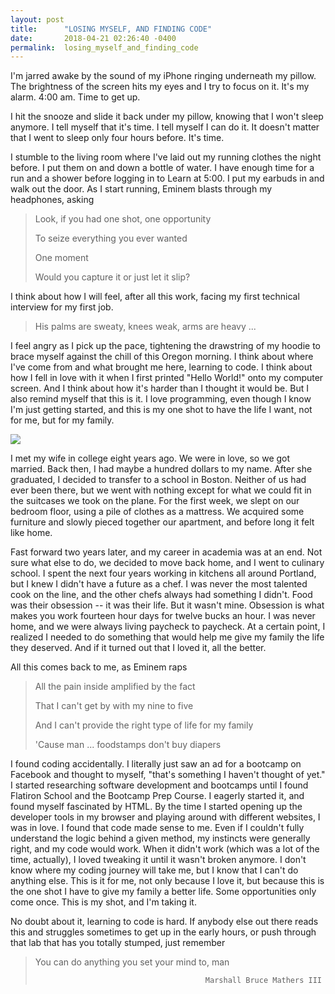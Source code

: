 ```yaml
---
layout: post
title:      "LOSING MYSELF, AND FINDING CODE"
date:       2018-04-21 02:26:40 -0400
permalink:  losing_myself_and_finding_code
---
```




I'm jarred awake by the sound of my iPhone ringing underneath my pillow. The brightness of the screen hits my eyes and I try to focus on it. It's my alarm. 4:00 am. Time to get up.

I hit the snooze and slide it back under my pillow, knowing that I won't sleep anymore. I tell myself that it's time. I tell myself I can do it. It doesn't matter that I went to sleep only four hours before. It's time.

I stumble to the living room where I've laid out my running clothes the night before. I put them on and down a bottle of water. I have enough time for a run and a shower before logging in to Learn at 5:00. I put my earbuds in and walk out the door. As I start running, Eminem blasts through my headphones, asking

> Look, if you had one shot, one opportunity
>
> To seize everything you ever wanted
> 
> One moment
> 
> Would you capture it or just let it slip?

I think about how I will feel, after all this work, facing my first technical interview for my first job.

> His palms are sweaty, knees weak, arms are heavy ...

I feel angry as I pick up the pace, tightening the drawstring of my hoodie to brace myself against the chill of this Oregon morning. I think about where I've come from and what brought me here, learning to code. I think about how I fell in love with it when I first printed "Hello World!" onto my computer screen. And I think about how it's harder than I thought it would be. But I also remind myself that this is it. I love programming, even though I know I'm just getting started, and this is my one shot to have the life I want, not for me, but for my family.

![](https://scontent-sjc3-1.xx.fbcdn.net/v/t1.0-9/230831_592832457364_3542223_n.jpg?_nc_cat=0&oh=3099c151c5f9721a839ae9b3af43b71f&oe=5B5029C6)

I met my wife in college eight years ago. We were in love, so we got married. Back then, I had maybe a hundred dollars to my name. After she graduated, I decided to transfer to a school in Boston. Neither of us had ever been there, but we went with nothing except for what we could fit in the suitcases we took on the plane. For the first week, we slept on our bedroom floor, using a pile of clothes as a mattress. We acquired some furniture and slowly pieced together our apartment, and before long it felt like home.

Fast forward two years later, and my career in academia was at an end. Not sure what else to do, we decided to move back home, and I went to culinary school. I spent the next four years working in kitchens all around Portland, but I knew I didn't have a future as a chef. I was never the most talented cook on the line, and the other chefs always had something I didn't. Food was their obsession -- it was their life. But it wasn't mine. Obsession is what makes you work fourteen hour days for twelve bucks an hour. I was never home, and we were always living paycheck to paycheck. At a certain point, I realized I needed to do something that would help me give my family the life they deserved. And if it turned out that I loved it, all the better.

All this comes back to me, as Eminem raps

> All the pain inside amplified by the fact
> 
> That I can't get by with my nine to five
> 
> And I can't provide the right type of life for my family
> 
> 'Cause man ... foodstamps don't buy diapers

I found coding accidentally. I literally just saw an ad for a bootcamp on Facebook and thought to myself, "that's something I haven't thought of yet." I started researching software development and bootcamps until I found Flatiron School and the Bootcamp Prep Course. I eagerly started it, and found myself fascinated by HTML. By the time I started opening up the developer tools in my browser and playing around with different websites, I was in love. I found that code made sense to me. Even if I couldn't fully understand the logic behind a given method, my instincts were generally right, and my code would work. When it didn't work (which was a lot of the time, actually), I loved tweaking it until it wasn't broken anymore. I don't know where my coding journey will take me, but I know that I can't do anything else. This is it for me, not only because I love it, but because this is the one shot I have to give my family a better life. Some opportunities only come once. This is my shot, and I'm taking it.

No doubt about it, learning to code is hard. If anybody else out there reads this and struggles sometimes to get up in the early hours, or push through that lab that has you totally stumped, just remember

> You can do anything you set your mind to, man
>                                         
>                                           Marshall Bruce Mathers III
















